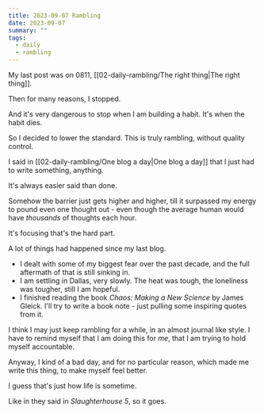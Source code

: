 ```yaml
---
title: 2023-09-07 Rambling
date: 2023-09-07
summary: ""
tags:
  - daily
  - rambling
---
```


My last post was on 0811, [[02-daily-rambling/The right thing|The right thing]].

Then for many reasons, I stopped.

And it's very dangerous to stop when I am building a habit.
It's when the habit dies.

So I decided to lower the standard.
This is truly rambling, without quality control.

I said in [[02-daily-rambling/One blog a day|One blog a day]] that I just had to write something, anything.

It's always easier said than done.

Somehow the barrier just gets higher and higher, till it surpassed my energy to pound even one thought out - 
even though the average human would have *thousands* of thoughts each hour.

It's focusing that's the hard part.

A lot of things had happened since my last blog.

- I dealt with some of my biggest fear over the  past decade,
and the full aftermath of that is still sinking in.
- I am settling in Dallas, very slowly. The heat was tough, the loneliness was tougher, still I am hopeful.
- I finished reading the book *Chaos: Making a New Science* by James Gleick. I'll try to write a book note - just pulling some inspiring quotes from it.

I think I may just keep rambling for a while, in an almost journal like style.
I have to remind myself that I am doing this for *me*,
that I am trying to hold myself accountable.

Anyway, I kind of a bad day, and for no particular reason, 
which made me write this thing, to make myself feel better.

I guess that's just how life is sometime.

Like in they said in *Slaughterhouse 5*, so it goes.